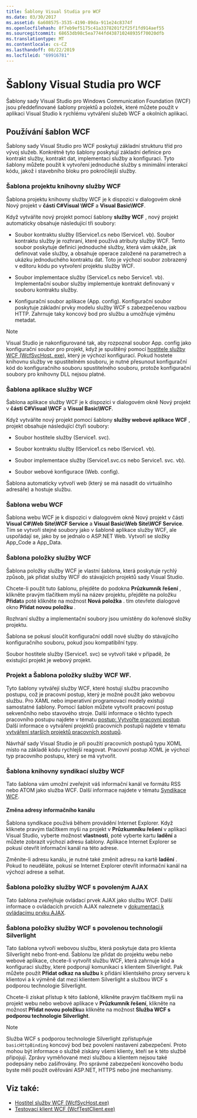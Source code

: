 ```yaml
---
title: Šablony Visual Studia pro WCF
ms.date: 03/30/2017
ms.assetid: 6a608575-3535-4190-89da-911e24c8374f
ms.openlocfilehash: 8f7eb9ef5175c41a3378201f2f25f1fd914aef55
ms.sourcegitcommit: 68653db98c5ea7744fd438710248935f70020dfb
ms.translationtype: MT
ms.contentlocale: cs-CZ
ms.lasthandoff: 08/22/2019
ms.locfileid: "69916781"
---
```

# <a name="wcf-visual-studio-templates"></a>Šablony Visual Studia pro WCF
Šablony sady Visual Studio pro Windows Communication Foundation (WCF) jsou předdefinované šablony projektů a položek, které můžete použít v aplikaci Visual Studio k rychlému vytváření služeb WCF a okolních aplikací.  
  
## <a name="using-the-wcf-templates"></a>Používání šablon WCF  
 Šablony sady Visual Studio pro WCF poskytují základní strukturu tříd pro vývoj služeb. Konkrétně tyto šablony poskytují základní definice pro kontrakt služby, kontrakt dat, implementaci služby a konfiguraci. Tyto šablony můžete použít k vytvoření jednoduché služby s minimální interakcí kódu, jakož i stavebního bloku pro pokročilejší služby.  
  
### <a name="wcf-service-library-project-template"></a>Šablona projektu knihovny služby WCF  
 Šablona projektu knihovny služby WCF je k dispozici v dialogovém okně Nový projekt v **části C#Visual \WCF** a **Visual Basic\WCF**.  
  
 Když vytváříte nový projekt pomocí šablony **služby WCF** , nový projekt automaticky obsahuje následující tři soubory:  
  
- Soubor kontraktu služby (IService1.cs nebo IService1. vb). Soubor kontraktu služby je rozhraní, které používá atributy služby WCF. Tento soubor poskytuje definici jednoduché služby, která vám ukáže, jak definovat vaše služby, a obsahuje operace založené na parametrech a ukázku jednoduchého kontraktu dat. Toto je výchozí soubor zobrazený v editoru kódu po vytvoření projektu služby WCF.  
  
- Soubor implementace služby (Service1.cs nebo Service1. vb). Implementační soubor služby implementuje kontrakt definovaný v souboru kontraktu služby.  
  
- Konfigurační soubor aplikace (App. config). Konfigurační soubor poskytuje základní prvky modelu služby WCF s zabezpečenou vazbou HTTP. Zahrnuje taky koncový bod pro službu a umožňuje výměnu metadat.  
  
> [!NOTE]
> Visual Studio je nakonfigurované tak, aby rozpoznal soubor App. config jako konfigurační soubor pro projekt, když je spuštěný pomocí [hostitele služby WCF (WcfSvcHost. exe)](../../../docs/framework/wcf/wcf-service-host-wcfsvchost-exe.md), který je výchozí konfigurací. Pokud hostete knihovnu služby ve spustitelném souboru, je nutné přesunout konfigurační kód do konfiguračního souboru spustitelného souboru, protože konfigurační soubory pro knihovny DLL nejsou platné.  
  
### <a name="wcf-service-application-template"></a>Šablona aplikace služby WCF  
 Šablona aplikace služby WCF je k dispozici v dialogovém okně Nový projekt v **části C#Visual \WCF** a **Visual Basic\WCF**.  
  
 Když vytváříte nový projekt pomocí šablony **služby webové aplikace WCF** , projekt obsahuje následující čtyři soubory:  
  
- Soubor hostitele služby (Service1. svc).  
  
- Soubor kontraktu služby (IService1.cs nebo IService1. vb).  
  
- Soubor implementace služby (Service1.svc.cs nebo Service1. svc. vb).  
  
- Soubor webové konfigurace (Web. config).  
  
 Šablona automaticky vytvoří web (který se má nasadit do virtuálního adresáře) a hostuje službu.  
  
### <a name="wcf-web-site-template"></a>Šablona webu WCF  
 Šablona webu WCF je k dispozici v dialogovém okně Nový projekt v části **Visual C#\Web Site\WCF Service** a **Visual Basic\Web Site\WCF Service**. Tím se vytvoří stejné soubory jako v šabloně aplikace služby WCF, ale uspořádají se, jako by se jednalo o ASP.NET Web. Vytvoří se složky App_Code a App_Data.  
  
### <a name="wcf-service-item-template"></a>Šablona položky služby WCF  
 Šablona položky služby WCF je vlastní šablona, která poskytuje rychlý způsob, jak přidat služby WCF do stávajících projektů sady Visual Studio.  
  
 Chcete-li použít tuto šablonu, přejděte do podokna **Průzkumník řešení** , klikněte pravým tlačítkem myši na název projektu, přejděte na položku **Přidat**a poté klikněte na možnost **Nová položka** . tím otevřete dialogové okno **Přidat novou položku** .  
  
 Rozhraní služby a implementační soubory jsou umístěny do kořenové složky projektu.  
  
 Šablona se pokusí sloučit konfigurační oddíl nové služby do stávajícího konfiguračního souboru, pokud jsou kompatibilní typy.  
  
 Soubor hostitele služby (Service1. svc) se vytvoří také v případě, že existující projekt je webový projekt.  
  
### <a name="wcf-wf-service-project-and-item-template"></a>Projekt a Šablona položky služby WCF WF.  
 Tyto šablony vytvářejí služby WCF, které hostují službu pracovního postupu, což je pracovní postup, který je možné použít jako webovou službu. Pro XAML nebo imperativní programovací modely existují samostatné šablony. Pomocí šablon můžete vytvořit pracovní postup sekvenčního nebo stavového stroje. Další informace o těchto typech pracovního postupu najdete v tématu [postup: Vytvořte pracovní postup](../windows-workflow-foundation/how-to-create-a-workflow.md). Další informace o vytváření projektů pracovních postupů najdete v tématu [vytváření starších projektů pracovních postupů](/visualstudio/workflow-designer/creating-legacy-workflow-projects).  
  
 Návrhář sady Visual Studio je při použití pracovních postupů typu XOML místo na základě kódu rychlejší reagovat. Pracovní postup XOML je výchozí typ pracovního postupu, který se má vytvořit.  
  
### <a name="wcf-syndication-service-library-template"></a>Šablona knihovny syndikací služby WCF  
 Tato šablona vám umožní zveřejnit váš informační kanál ve formátu RSS nebo ATOM jako služba WCF. Další informace najdete v tématu [Syndikace WCF](../../../docs/framework/wcf/feature-details/wcf-syndication.md).  
  
#### <a name="changing-the-address-of-the-feed"></a>Změna adresy informačního kanálu  
 Šablona syndikace používá během provádění Internet Explorer. Když kliknete pravým tlačítkem myši na projekt v **Průzkumníku řešení** v aplikaci Visual Studio, vyberte možnost **vlastnosti**, poté vyberte kartu **ladění** a můžete zobrazit výchozí adresu šablony. Aplikace Internet Explorer se pokusí otevřít informační kanál na této adrese.  
  
 Změníte-li adresu kanálu, je nutné také změnit adresu na kartě **ladění** . Pokud to neuděláte, pokusí se Internet Explorer otevřít informační kanál na výchozí adrese a selhat.  
  
### <a name="ajax-enabled-wcf-service-item-template"></a>Šablona položky služby WCF s povoleným AJAX  
 Tato šablona zveřejňuje ovládací prvek AJAX jako službu WCF. Další informace o ovládacích prvcích AJAX naleznete v [dokumentaci k ovládacímu prvku AJAX](https://go.microsoft.com/fwlink/?LinkId=96717).  
  
### <a name="silverlight-enabled-wcf-service-item-template"></a>Šablona položky služby WCF s povolenou technologií Silverlight  
 Tato šablona vytvoří webovou službu, která poskytuje data pro klienta Silverlight nebo front-end. Šablonu lze přidat do projektu webu nebo webové aplikace, chcete-li vytvořit službu WCF, která zahrnuje kód a konfiguraci služby, které podporují komunikaci s klientem Silverlight. Pak můžete použít **Přidat odkaz na službu** k přidání klientského proxy serveru k klientovi a k výměně dat mezi klientem Silverlight a službou WCF s podporou technologie Silverlight.  
  
 Chcete-li získat přístup k této šabloně, klikněte pravým tlačítkem myši na projekt webu nebo webové aplikace v **Průzkumník řešení**, klikněte na možnost **Přidat novou položku**a klikněte na možnost **Služba WCF s podporou technologie Silverlight**.  
  
> [!NOTE]
> Služba WCF s podporou technologie Silverlight zpřístupňuje `basicHttpBinding` koncový bod bez povolení nastavení zabezpečení. Proto mohou být informace o službě získány všemi klienty, kteří se k této službě připojují. Zprávy vyměňované mezi službou a klientem nejsou také podepsány nebo zašifrovány. Pro správné zabezpečení koncového bodu byste měli použít ověřování ASP.NET, HTTPS nebo jiné mechanismy.  
  
## <a name="see-also"></a>Viz také:

- [Hostitel služby WCF (WcfSvcHost.exe)](../../../docs/framework/wcf/wcf-service-host-wcfsvchost-exe.md)
- [Testovací klient WCF (WcfTestClient.exe)](../../../docs/framework/wcf/wcf-test-client-wcftestclient-exe.md)
